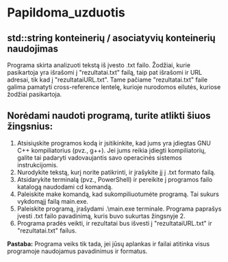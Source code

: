# Papildoma_uzduotis

## std::string konteinerių / asociatyvių konteinerių naudojimas

Programa skirta analizuoti tekstą iš įvesto .txt failo. Žodžiai, kurie pasikartoja yra išrašomi į "rezultatai.txt" failą, taip pat išrašomi ir URL adresai, tik kad į "rezultataiURL.txt".
Tame pačiame "rezultatai.txt" faile galima pamatyti cross-reference lentelę, kurioje nurodomos eilutės, kuriose žodžiai pasikartoja.


## Norėdami naudoti programą, turite atlikti šiuos žingsnius:

1. Atsisiųskite programos kodą ir įsitikinkite, kad jums yra įdiegtas GNU C++ kompiliatorius (pvz., g++). Jei jums reikia įdiegti kompiliatorių, galite tai padaryti vadovaujantis savo operacinės sistemos instrukcijomis.
2. Nurodykite tekstą, kurį norite patikrinti, ir įrašykite jį į .txt formato failą.
3. Atsidarykite terminalą (pvz., PowerShell) ir pereikite į programos failo katalogą naudodami cd komandą.
4. Paleiskite make komandą, kad sukompiliuotumėte programą. Tai sukurs vykdomąjį failą main.exe.
5. Paleiskite programą, įrašydami .\main.exe terminale. Programa paprašys įvesti .txt failo pavadinimą, kuris buvo sukurtas žingsnyje 2.
6. Programa pradės veikti, ir rezultatai bus išvesti į "rezultataiURL.txt" ir "rezultatai.txt" failus.

**Pastaba:** Programa veiks tik tada, jei jūsų aplankas ir failai atitinka visus programoje naudojamus pavadinimus ir formatus.
